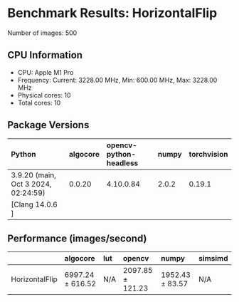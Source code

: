 # Benchmark Results: HorizontalFlip

Number of images: 500

## CPU Information

- CPU: Apple M1 Pro
- Frequency: Current: 3228.00 MHz, Min: 600.00 MHz, Max: 3228.00 MHz
- Physical cores: 10
- Total cores: 10

## Package Versions

| Python                                | algocore   | opencv-python-headless   | numpy   | torchvision   |
|:--------------------------------------|:-----------|:-------------------------|:--------|:--------------|
| 3.9.20 (main, Oct  3 2024, 02:24:59)  | 0.0.20     | 4.10.0.84                | 2.0.2   | 0.19.1        |
| [Clang 14.0.6 ]                       |            |                          |         |               |

## Performance (images/second)

|                | algocore         | lut   | opencv           | numpy           | simsimd   |
|:---------------|:-----------------|:------|:-----------------|:----------------|:----------|
| HorizontalFlip | 6997.24 ± 616.52 | N/A   | 2097.85 ± 121.23 | 1952.43 ± 83.57 | N/A       |

